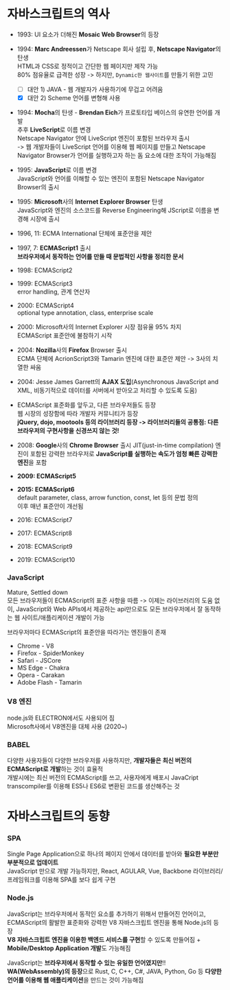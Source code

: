 # 자바스크립트의 역사

- 1993: UI 요소가 더해진 **Mosaic Web Browser**의 등장

- 1994: **Marc Andreessen**가 Netscape 회사 설립 후, **Netscape Navigator**의 탄생   
  HTML과 CSS로 정적이고 간단한 웹 페이지만 제작 가능    
  80% 점유율로 급격한 성장 -> 하지만, `Dynamic한 웹사이트`를 만들기 위한 고민   
  - [ ] 대안 1) JAVA - 웹 개발자가 사용하기에 무겁고 어려움  
  - [x] 대안 2) Scheme 언어를 변형해 사용    
      
- 1994: **Mocha**의 탄생 -  **Brendan Eich**가 프로토타입 베이스의 유연한 언어를 개발       
  추후 **LiveScript**로 이름 변경   
  Netscape Navigator 안에 LiveScript 엔진이 포함된 브라우저 출시    
  -> 웹 개발자들이 LiveScript 언어를 이용해 웹 페이지를 만들고 Netscape Navigator Browser가 언어를 실행하고자 하는 돔 요소에 대한 조작이 가능해짐    

- 1995: **JavaScript**로 이름 변경   
  JavaScript와 언어를 이해할 수 있는 엔진이 포함된 Netscape Navigator Browser의 출시   
  
- 1995: **Microsoft**사의 **Internet Explorer Browser** 탄생    
  JavaScript와 엔진의 소스코드를 Reverse Engineering해 JScript로 이름을 변경해 시장에 출시  

- 1996, 11: ECMA International 단체에 표준안을 제안

- 1997, 7: **ECMAScript1** 출시  
  **브라우저에서 동작하는 언어를 만들 때 문법적인 사항을 정리한 문서**
 
- 1998: ECMAScript2 

- 1999: ECMAScript3  
  error handling, 관계 연산자

- 2000: ECMAScript4  
  optional type annotation, class, enterprise scale
  
- 2000: Microsoft사의 Internet Explorer 시장 점유율 95% 차지  
  ECMAScript 표준안에 불참하기 시작
  
- 2004: **Nozilla**사의 **Firefox** Browser 출시  
  ECMA 단체에 AcrionScript3와 Tamarin 엔진에 대한 표준안 제안 -> 3사의 치열한 싸움
  
- 2004: Jesse James Garrett의 **AJAX 도입**(Asynchronous JavaScript and XML, 비동기적으로 데이터를 서버에서 받아오고 처리할 수 있도록 도움)

- ECMAScript 표준화를 앞두고, 다른 브라우저들도 등장  
  웹 시장의 성장함에 따라 개발자 커뮤니티가 등장  
  **jQuery, dojo, mootools 등의 라이브러리 등장 -> 라이브러리들의 공통점: 다른 브라우저의 구현사항을 신경쓰지 않는 것!**  
  
- 2008: **Google**사의 **Chrome Browser** 출시
  JIT(just-in-time compilation) 엔진이 포함된 강력한 브라우저로 **JavaScript를 실행하는 속도가 엄청 빠른 강력한 엔진**을 포함  
  
- **2009: ECMAScript5**  

- **2015: ECMAScript6**   
  default parameter, class, arrow function, const, let 등의 문법 정의   
  이후 매년 표준안이 개선됨
  
- 2016: ECMAScript7 

- 2017: ECMAScript8  

- 2018: ECMAScript9  

- 2019: ECMAScript10  


### JavaScript
Mature, Settled down  
모든 브라우저들이 ECMAScript의 표준 사항을 따름 
-> 이제는 라이브러리의 도움 없이, JavaScript와 Web APIs에서 제공하는 api만으로도 모든 브라우저에서 잘 동작하는 웹 사이트/애플리케이션 개발이 가능  

브라우저마다 ECMAScript의 표준안을 따라가는 엔진들이 존재
- Chrome - V8
- Firefox - SpiderMonkey
- Safari - JSCore
- MS Edge - Chakra
- Opera - Carakan
- Adobe Flash - Tamarin

### V8 엔진
node.js와 ELECTRON에서도 사용되어 짐  
Microsoft사에서 V8엔진을 대체 사용 (2020~)  

### BABEL
다양한 사용자들이 다양한 브라우저를 사용하지만, **개발자들은 최신 버전의 ECMAScript로 개발**하는 것이 효율적  
개발시에는 최신 버전의 ECMAScript를 쓰고, 사용자에게 배포시 JavaCript transcompiler를 이용해 ES5나 ES6로 변환된 코드를 생산해주는 것



# 자바스크립트의 동향
### SPA  
Single Page Application으로 하나의 페이지 안에서 데이터를 받아와 **필요한 부분만 부분적으로 업데이트**  
JavaScript 만으로 개발 가능하지만, React, AGULAR, Vue, Backbone 라이브러리/프레임워크를 이용해 SPA를 보다 쉽게 구현  

### Node.js
JavaScript는 브라우저에서 동적인 요소를 추가하기 위해서 만들어진 언어이고, ECMAScript의 활발한 표준화와 강력한 V8 자바스크립트 엔진을 통해 Node.js의 등장  
**V8 자바스크립트 엔진을 이용한 백엔드 서비스를 구현**할 수 있도록 만들어짐 + **Mobile/Desktop Application 개발**도 가능해짐   


JavaScript는 **브라우저에서 동작할 수 있는 유일한 언어였지만**!!
**WA(WebAssembly)의 등장**으로 Rust, C, C++, C#, JAVA, Python, Go 등 **다양한 언어를 이용해 웹 애플리케이션**을 만드는 것이 가능해짐  

 
